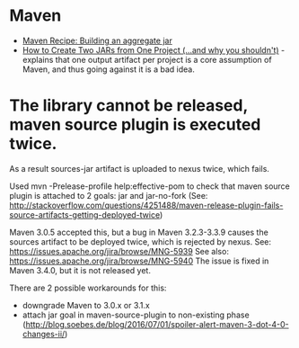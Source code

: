 # Maven

* [Maven Recipe: Building an aggregate jar](https://rombertw.wordpress.com/2010/05/14/maven-recipe-building-an-aggregate-jar/)
* [How to Create Two JARs from One Project (...and why you shouldn't)](http://blog.sonatype.com/2010/01/how-to-create-two-jars-from-one-project-and-why-you-shouldnt/) - explains that one output artifact per project is a core assumption of Maven, and thus going against it is a bad idea.

# The library cannot be released, maven source plugin is executed twice.
As a result sources-jar artifact is uploaded to nexus twice, which fails.

Used
mvn -Prelease-profile help:effective-pom
to check that maven source plugin is attached to 2 goals: jar and jar-no-fork
(See: http://stackoverflow.com/questions/4251488/maven-release-plugin-fails-source-artifacts-getting-deployed-twice)

Maven 3.0.5 accepted this, but a bug in Maven 3.2.3-3.3.9 causes the sources artifact to be deployed twice, which is rejected by nexus.
See: https://issues.apache.org/jira/browse/MNG-5939
See also: https://issues.apache.org/jira/browse/MNG-5940
The issue is fixed in Maven 3.4.0, but it is not released yet.

There are 2 possible workarounds for this:
- downgrade Maven to 3.0.x or 3.1.x
- attach jar goal in maven-source-plugin to non-existing phase (http://blog.soebes.de/blog/2016/07/01/spoiler-alert-maven-3-dot-4-0-changes-ii/)

